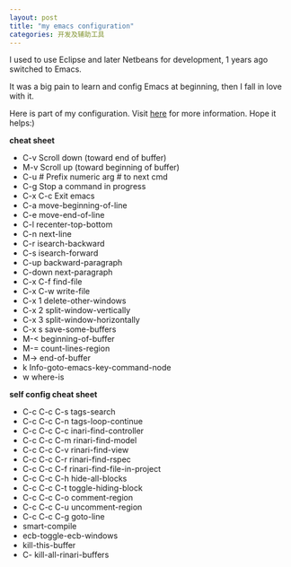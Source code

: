 ```yaml
---
layout: post
title: "my emacs configuration"
categories: 开发及辅助工具
---
```


I used to use Eclipse and later Netbeans for development, 1 years ago switched to Emacs.

It was a big pain to learn and config Emacs at beginning, then I fall in love with it.

Here is part of my configuration. Visit [here](https://github.com/zhangzhe/g_emacs "here") for more information. Hope it helps:)


**cheat sheet**

- C-v                     Scroll down (toward end of buffer)
- M-v                     Scroll up (toward beginning of buffer)
- C-u #                   Prefix numeric arg # to next cmd
- C-g                     Stop a command in progress
- C-x C-c                 Exit emacs
- C-a                     move-beginning-of-line
- C-e                     move-end-of-line
- C-l                     recenter-top-bottom
- C-n                     next-line
- C-r                     isearch-backward
- C-s                     isearch-forward
- C-up                    backward-paragraph
- C-down                  next-paragraph
- C-x C-f                 find-file
- C-x C-w                 write-file
- C-x 1                   delete-other-windows
- C-x 2                   split-window-vertically
- C-x 3                   split-window-horizontally
- C-x s                   save-some-buffers
- M-<                     beginning-of-buffer
- M-=                     count-lines-region
- M->                     end-of-buffer
- <f1> k                  Info-goto-emacs-key-command-node
- <f1> w                  where-is


**self config cheat sheet**

- C-c C-c C-s             tags-search
- C-c C-c C-n             tags-loop-continue
- C-c C-c C-c             inari-find-controller
- C-c C-c C-m             rinari-find-model
- C-c C-c C-v             rinari-find-view
- C-c C-c C-r             rinari-find-rspec
- C-c C-c C-f             rinari-find-file-in-project
- C-c C-c C-h             hide-all-blocks
- C-c C-c C-t             toggle-hiding-block
- C-c C-c C-o             comment-region
- C-c C-c C-u             uncomment-region
- C-c C-c C-g             goto-line
- <f5>                    smart-compile
- <f8>                    ecb-toggle-ecb-windows
- <f12>                   kill-this-buffer
- C-<f12>                 kill-all-rinari-buffers
